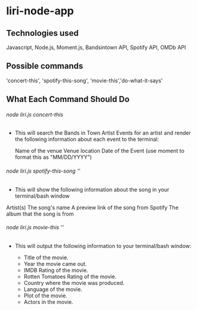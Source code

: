# liri-node-app

<h2>Technologies used</h2>

  Javascript, Node.js, Moment.js, Bandsintown API, Spotify API, OMDb API
  
<h2>Possible commands</h2>

  'concert-this', 'spotify-this-song', 'movie-this','do-what-it-says'

<h2>What Each Command Should Do</h2>

<h6>node liri.js concert-this <artist/band name here> </h6>
  
- This will search the Bands in Town Artist Events for an artist and render the following information about each event to the terminal:

  Name of the venue
  Venue location
  Date of the Event (use moment to format this as "MM/DD/YYYY")
  
<h6>node liri.js spotify-this-song '<song name here>'</h6>
  
- This will show the following information about the song in your terminal/bash window
  
Artist(s)
The song's name
A preview link of the song from Spotify
The album that the song is from

<h6>node liri.js movie-this '<movie name here>'</h6>
  
- This will output the following information to your terminal/bash window:
 
  * Title of the movie.
  * Year the movie came out.
  * IMDB Rating of the movie.
  * Rotten Tomatoes Rating of the movie.
  * Country where the movie was produced.
  * Language of the movie.
  * Plot of the movie.
  * Actors in the movie.

  
